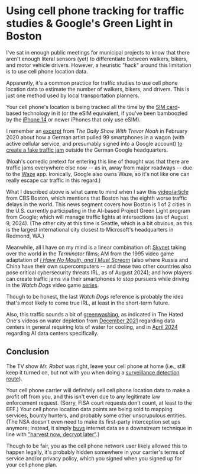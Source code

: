 # Using cell phone tracking for traffic studies & Google's Green Light in Boston

I've sat in enough public meetings for municipal projects to know that there aren't enough literal
sensors (yet) to differentiate between walkers, bikers, and motor vehicle drivers.  However, a
heuristic "hack" around this limitation is to use cell phone location data.

Apparently, it's a common practice for traffic studies to use cell phone location data to estimate
the number of walkers, bikers, and drivers.  This is just one method used by local transportation
planners.

Your cell phone's location is being tracked all the time by the [SIM card](https://en.wikipedia.org/wiki/SIM_card)-based
technology in it (or the eSIM equivalent, if you've been bamboozled by the [iPhone 14](https://en.wikipedia.org/wiki/IPhone_14)
or newer iPhones that only use eSIM).<!--more-->

I remember an [excerpt](https://www.youtube.com/watch?v=2FRWHDzwQyw&t=109) from
_The Daily Show With Trevor Noah_ in February 2020 about how a German artist pulled 99 smartphones
in a wagon (with active cellular service, and presumably signed into a Google account)
[to create a fake traffic jam](https://www.wired.com/story/99-phones-fake-google-maps-traffic-jam/)
outside the German Google headquarters.

(Noah's comedic pretext for entering this line of thought was that there are traffic jams everywhere
else now -- as in, away from major roadways -- due to the [Waze](https://en.wikipedia.org/wiki/Waze)
app.  Ironically, Google also owns Waze, so it's not like one can really escape car traffic in this
regard.)

What I described above is what came to mind when I saw this
[video/article](https://www.cbsnews.com/boston/news/boston-traffic-google-green-light-artificial-intelligence/)
from CBS Boston, which mentions that Boston has the eighth worse traffic delays in the world.  This
news segment covers how Boston is 1 of 2 cities in the U.S. currently participating in the AI-based
Project Green Light program from Google; which will manage traffic lights at intersections (as of
August 9, 2024).  (The other city at this time is Seattle, which is a bit obvious, as this is the
largest international city closest to Microsoft's headquarters in Redmond, WA.)

Meanwhile, all I have on my mind is a linear combination of: [Skynet](https://en.wikipedia.org/wiki/Skynet_(Terminator))
taking over the world in the _Terminator_ films; AM from the 1995 video game adaptation
of [_I Have No Mouth, and I Must Scream_](https://en.wikipedia.org/wiki/I_Have_No_Mouth,_and_I_Must_Scream_(video_game))
(also where Russia and China have their own supercomputers -- and these two other countries
also pose critical cybersecurity threats IRL, as of August 2024); and how players can create traffic
jams via their smartphones to stop pursuers while driving in the _Watch Dogs_ video game
[series](https://en.wikipedia.org/wiki/Watch_Dogs).

Though to be honest, the last _Watch Dogs_ reference is probably the idea that's most likely to come
true IRL, at least in the short-term future.

Also, this traffic sounds a bit of [greenwashing](https://en.wikipedia.org/wiki/Greenwashing), as
indicated in The Hated One's videos on water depletion from [December 2021](https://www.youtube.com/watch?v=Xo7V4PPHijs)
regarding data centers in general requiring lots of water for cooling, and in
[April 2024](https://www.youtube.com/watch?v=F-6la_I-xkQ) regarding AI data centers specifically.

## Conclusion

The TV show _Mr. Robot_ was right, leave your cell phone at home (i.e., still keep it turned on, but
not with you when doing a [surveillance detection route](https://trdcrft.com/surveillance-detection-route-sdr/)).

Your cell phone carrier will definitely sell cell phone location data to make a profit off from you,
and this isn't even due to any legitimate law enforcement request.  (Sorry, FISA court requests
don't count, at least to the EFF.)  Your cell phone location data points are being sold to mapping
services, bounty hunters, and probably some other unscrupulous entities.  (The NSA doesn't even
need to make its first-party interception set ups anymore; instead, it simply
[buys](https://www.nytimes.com/2024/01/25/us/politics/nsa-internet-privacy-warrant.html) internet
data as a downstream technique in line with
["harvest now, decrypt later"](https://en.wikipedia.org/wiki/Harvest_now%2C_decrypt_later).)

Though to be fair, you as the cell phone network user likely allowed this to happen legally, it's
probably hidden somewhere in your carrier's terms of service and/or privacy policy, which you signed
when you signed up for your cell phone plan.

